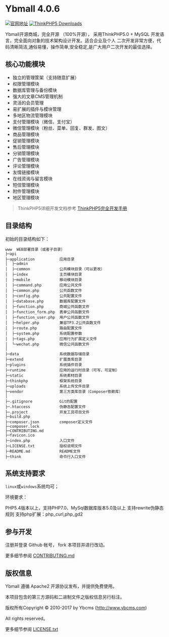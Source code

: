 Ybmall 4.0.6
===============

[![官网地址](https://www.ybcms.com/)](https://www.ybcms.com/)
[![ThinkPHP5 Downloads](https://img.shields.io/github/downloads/top-think/think/latest/total.svg)](https://github.com/top-think/think/releases/latest)

Ybmall开源商城，完全开源 （100%开源）， 采用ThinkPHP5.0 + MySQL 开发语言，完全面向对象的技术架构设计开发。适合企业及个人 二次开发非常方便，代码清晰简洁,通俗易懂，操作简单,安全稳定,是广大用户二次开发的最佳选择。

## 核心功能模块
 + 独立的管理筐架（支持随意扩展）
 + 权限管理模块
 + 数据库管理与备份模块
 + 强大的文章CMS管理机制
 + 灵活的会员管理
 + 易扩展的插件与模块管理
 + 多地区物流管理模块
 + 支付管理模块（微信、支付宝）
 + 微信管理模块（粉丝、菜单、回复、群发、图文）
 + 商品管理模块
 + 促销管理模块
 + 售后管理模块
 + 分销管理模块
 + 广告管理模块
 + 评论管理模块
 + 友情链接模块
 + 在线资询与留言模块
 + 短信管理模块
 + 附件管理模块
 + 地区管理模块

> ThinkPHP5详细开发文档参考 [ThinkPHP5完全开发手册](http://www.kancloud.cn/manual/thinkphp5)

## 目录结构

初始的目录结构如下：

~~~
www  WEB部署目录（或者子目录）
├─api
├─application           应用目录
│  ├─admin
│  ├─common             公共模块目录（可以更改）
│  ├─index				主页模块目录
│  ├─mobile				移动模块目录
│  ├─command.php		应用公共文件
│  ├─common.php         公共函数文件
│  ├─config.php         公共配置文件
│  ├─database.php       数据库配置文件
│  ├─function.php		商城公共函数文件
│  ├─function_form.php	表单公共函数文件
│  ├─function_user.php	用户公共函数文件
│  ├─helper.php			兼容TP3.2公共函数文件
│  ├─route.php          路由配置文件
│  ├─system.php			系统配置参数
│  ├─tags.php			应用行为扩展定义文件
│  └─wechat.php			微信公共函数文件
│
├─data					系统数据存储目录
├─extend                扩展类库目录
├─plugins				系统插件目录
├─runtime				应用的运行时目录（可写，可定制）
├─static				系统素材目录
├─thinkphp              框架系统目录
├─uploads				系统上传文件目录
├─vendor                第三方类库目录（Composer依赖库）
│
├─.gitignore			Git的配置
├─.htaccess				伪静态配置文件
├─.project				开发工具项目文件
├─build.php
├─composer.json         composer定义文件
├─composer.lock
├─CONTRIBUTING.md
├─favicon.ico
├─index.php				入口文件
├─LICENSE.txt           授权说明文件
├─README.md             README文件
├─think                 命令行入口文件
~~~


## 系统支持要求

`linux`或`windows`系统均可；

环境要求：

PHP5.4版本以上，支持PHP7.0、MySql数据库版本5.0及以上
支持rewrite伪静态规则
支持php扩展：php_curl,php_gd2

## 参与开发
注册并登录 Github 帐号， fork 本项目并进行改动。

更多细节参阅 [CONTRIBUTING.md](CONTRIBUTING.md)

## 版权信息

Ybmall 遵循 Apache2 开源协议发布，并提供免费使用。

本项目包含的第三方源码和二进制文件之版权信息另行标注。

版权所有Copyright © 2010-2017 by Ybcms (http://www.ybcms.com)

All rights reserved。

更多细节参阅 [LICENSE.txt](LICENSE.txt)
